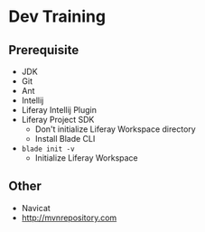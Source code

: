 # Dev Training

## Prerequisite

- JDK
- Git
- Ant
- Intellij
- Liferay Intellij Plugin
- Liferay Project SDK
  - Don't initialize Liferay Workspace directory
  - Install Blade CLI
- `blade init -v`
  - Initialize Liferay Workspace

## Other
- Navicat
- http://mvnrepository.com
